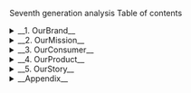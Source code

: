 Seventh generation analysis
Table of contents
<details>
<summary> 
__1. OurBrand__
</summary>
Founded in 1988, Seventh Generation is a brand of difference!

For the past 30 years, we have been a brand with strong beliefs in the right of people and the planet.

We believe that company's value are as important as the product it makes. We know that plant-based products can provide the __efficacy__ you are looking for, and that products designed from renewable plant-based ingredients are sustainable option you are looking for.

> In our every deliberation, we must consider the impact of our decisions on the next seven generation. - from great law of the iroquois conderacy
we made a __promise__ the moment we named __our brand__
</details>
<details>
<summary> 
__2. OurMission__
</summary> 
To inspire a consumer revolution that nurtures the health of the next seven generations.
</details>
<details>
<summary> 
__3. OurConsumer__
</summary> 
## The mindful progessive
__The mindfull progressive__ care about the invironment and are mindful of their personal health. They see planetary and personal health as interconnected: "A healthy body & a healthy environment go hand-in-hand".
__The mindful progresssives are young & knowledgeable. They can be young progressive moms, new moms, millenial dads, progressive families, millenials without kids... who:
- Age from 25 to 49
- Locate mostly in urban and key cities
- Are conscious of environment & health-related issues
- Have a strong belief that deliberate, everyday choices add up to a big impact on the world.
</details>
<details>
<summary> 
__4. OurProduct__
</summary> 
Vietnam portfolio
Covering full range of Home Solutions: Dish Wash, Cleaning Spray, Detergent
## Unlocking the power of plants
### Safety first
We formulate using Seventh Generation Principle of Precaution Principle - if an ingredients has a suspected risk of causing harm to the public or to the environment, we avoid it.
### 97% plant based
We are providing that plants can be JUST as effective as their synthetic counterpart. Our products are certified USDA Biobased, which means they are plant-derived.
### Natural fragrance
All of our fragrances are made from high quality essential oils and botanical extracts, distiled __from real ingredients - nothing fake.__
### Plastic concious
Making products from material that have been used before & designing products that their materials can be used again. Our bottles are made from __PCR materials__ & our refill pack [pouch] are made from __recyclable materials.__ 
</details>
<details>
<summary> 
__5. OurStory__
</summary> 
We're not just a __Natural Brand__, we are a __Safer Brand__.
We're not just a brand that is 97% plant-based. We are also all about "safety". Safety is at the heart of our mix, of what we put inside every single product introduced to the customers.
Safe for the Human Health;
Safe for the Planet.
# YourChallenge
# TheBackground
1. Natural Market is getting cluttered & confusing
With the growth of nature and health-concious trend, an overwhelming number of brands and products are claiming and talking about "nature". That crowd & clutter make __Seventh Generation__ proposition not as strong as it should be.
2. Conventional Brands become dominant thanks to media power
Conventional Brands have media advantages with mass TV Investment, combining with Cross-screen media approach. Meanwhile, __Seventh Generation__ is using Digital-led &Targeted/Precision media approach only.
3. Targeted & seletive distribution model
As super premium product, __Seventh Generation__ is currently distributing on E-commerce and Modern Trade Channel at 3 key cities: HCM, Hanoi,Haiphong.
## How can seventh generation stand out from the crowd?
What solutions can we use to build & differentiate Seventh Generation as a "Safer Homecare Solution" or [Safer Choice], given the clutter & misleading nature-claimed market?
Deliverables: A digital-led marketing campaign to addresses the given challenge
KPIs: 100% awareness of Target Audience [LSM 10+, living in key cities], 10% conversion rate to trial stage
*Things to bear in mind: Our Brand Personality is progressive, genuinely optimistic, a determined advocate, WITHOUT taking ourselves too seriously & attacking other brands.

# Judging criteria
45% insight identification
- What is the target audience we should choose to drive attention?
- What is their current behavior or/and tension that we can uniquely address?
30% campaign idea
- How can Seventh Generation be their safer choice? What is the provocative element that we can drive attention & talk-ability?
- What idea can be translated to different sub-target audience groups?
- How can we deliver the safer choice in an appealing & impressive way?
25% deployment plan
- How to deploy the campaign idea via digital touch points (Video platform, Social, Online PR/News, Partnership, Search...]?
- How can we drive precision approach for different sub-target audience groups?
- How to leverage data in execution and ensure to target them across funnels [from upper to lower]?
- When Video Ads, Display Ads, Social... become normal, how can we execute differently?
</details>
<details>
<summary> 
__Appendix__
</summary> 
## Different kinds of mindful progresssives
### 1. Pregnant moms
- __Trigger__: Seek for safer & gentler alternatives to protect baby sensitive skin
- __Interests__: Pregnancy & baby care content, mom & baby items
### 2. Concern Alleviator
- __Trigger__: Skin allergy (redness, itch, rashes), avoid health issues, esp. cancer
- __Interests__: Allery & sensitive skin care, environment & health issues, clean eating
### 3. Millenial moms (kids < 3-year old)
- __Trigger__: seek for safer & gentler alternatives to protect baby's sensitive skin
- __Interests__: Pregnancy & baby care content, mom & baby items
### 4. Green-living Enthusiasts
- __Trigger__: Understand the importance of nature, love & protect the environment
- __Interests__: Environment-friendly products, environmental issues, green living/healthy lifestyles

Is it only 4? Nope. Let's explore more!
## Take a pause! Is "natural" the answer to "Safety"?
</details>

